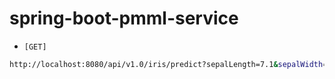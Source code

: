 # spring-boot-pmml-service

- `[GET]`
```bash
http://localhost:8080/api/v1.0/iris/predict?sepalLength=7.1&sepalWidth=3.1&petalLength=5.9&petalWidth=2.1
```

